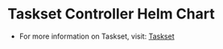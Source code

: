 # Taskset Controller Helm Chart

* For more information on Taskset, visit: [Taskset](http://192.168.202.74/octopus/taskset)

